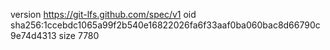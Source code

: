 version https://git-lfs.github.com/spec/v1
oid sha256:1ccebdc1065a99f2b540e16822026fa6f33aaf0ba060bac8d66790c9e74d4313
size 7780
